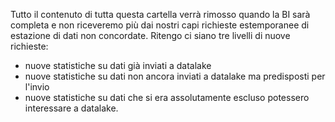 Tutto il contenuto di tutta questa cartella verrà rimosso quando la BI sarà completa 
e non riceveremo più dai nostri capi richieste estemporanee di estazione di dati 
non concordate.
Ritengo ci siano tre livelli di nuove richieste:
- nuove statistiche su dati già inviati a datalake
- nuove statistiche su dati non ancora inviati a datalake ma predisposti per l'invio
- nuove statistiche su dati che si era assolutamente escluso potessero interessare
  a datalake.
